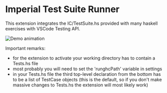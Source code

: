 # Imperial Test Suite Runner

This extension integrates the IC/TestSuite.hs provided with many haskell exercises with VSCode Testing API.

![Demo animation](resources/demo.gif)


Important remarks: 
- for the extension to activate your working directory has to contain a Tests.hs file
- most probably you will need to set the 'runghcPath' variable in settings
- in your Tests.hs file the third top-level declaration from the bottom has to be a list
of TestCase objects (this is the default, so if you don't make massive changes to Tests.hs
the extension will most likely work)
